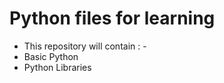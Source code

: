 # Python files for learning

* This repository will contain : - 
 * Basic Python
 * Python Libraries
